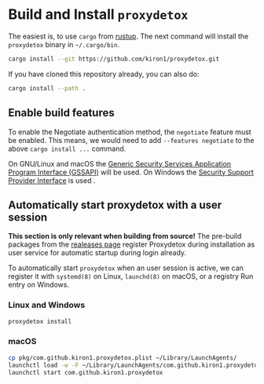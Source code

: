 # Build and Install `proxydetox`

The easiest is, to use `cargo` from [rustup][rustup]. The next command will
install the `proxydetox` binary in `~/.cargo/bin`.

```sh
cargo install --git https://github.com/kiron1/proxydetox.git
```

If you have cloned this repository already, you can also do:

```sh
cargo install --path .
```

[rustup]: https://rustup.rs/ "rustup.rs - The Rust toolchain installer"

## Enable build features

To enable the Negotiate authentication method, the `negotiate` feature must be
enabled. This means, we would need to add `--features negotiate` to the above
`cargo install ...` command.

On GNU/Linux and macOS the
[Generic Security Services Application Program Interface (GSSAPI)][gssapi] will be used.
On Windows the [Security Support Provider Interface][sspi] is used .

[gssapi]: https://en.wikipedia.org/wiki/Generic_Security_Services_Application_Program_Interface
[sspi]: https://en.wikipedia.org/wiki/Security_Support_Provider_Interface

## Automatically start proxydetox with a user session

**This section is only relevant when building from source!** The pre-build
packages from the [realeases page][releases] register Proxydetox during
installation as user service for automatic startup during login already.

To automatically start `proxydetox` when an user session is active, we can
register it with `systemd(8)` on Linux, `launchd(8)` on macOS, or a registry
Run entry on Windows.

[releases]: https://github.com/kiron1/proxydetox/releases "Proxydetox releases"

### Linux and Windows

```sh
proxydetox install
```

### macOS

```sh
cp pkg/com.github.kiron1.proxydetox.plist ~/Library/LaunchAgents/
launchctl load -w -F ~/Library/LaunchAgents/com.github.kiron1.proxydetox.plist
launchctl start com.github.kiron1.proxydetox
```

